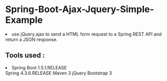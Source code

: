# Spring-Boot-Ajax-Jquery-Simple-Example
<li>use jQuery.ajax to send a HTML form request to a Spring REST API and return a JSON response. </li>

## Tools used :

<li>Spring Boot 1.5.1.RELEASE</li>
Spring 4.3.6.RELEASE
Maven 3
jQuery
Bootstrap 3
